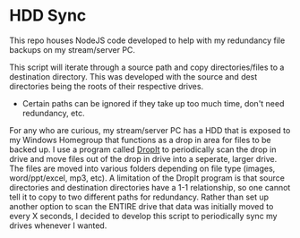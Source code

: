 # HDD Sync

This repo houses NodeJS code developed to help with my redundancy file backups on my stream/server PC.

This script will iterate through a source path and copy directories/files to a destination directory.  This was developed with the source and dest directories being the roots of their respective drives.
- Certain paths can be ignored if they take up too much time, don't need redundancy, etc.

For any who are curious, my stream/server PC has a HDD that is exposed to my Windows Homegroup that functions as a drop in area for files to be backed up.  I use a program called [DropIt](http://www.dropitproject.com/) to periodically scan the drop in drive and move files out of the drop in drive into a seperate, larger drive.  The files are moved into various folders depending on file type (images, word/ppt/excel, mp3, etc).  A limitation of the DropIt program is that source directories and destination directories have a 1-1 relationship, so one cannot tell it to copy to two different paths for redundancy.  Rather than set up another option to scan the ENTIRE drive that data was initially moved to every X seconds, I decided to develop this script to periodically sync my drives whenever I wanted.
